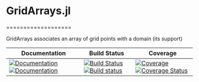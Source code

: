 # GridArrays.jl
===================

GridArrays associates an array of grid points with a domain (its support)

| **Documentation** | **Build Status** | **Coverage** |
|-------------------|------------------|--------------|
| [![Documentation](https://img.shields.io/badge/docs-stable-blue.svg)](https://JuliaApproximation.github.io/GridArrays.jl/stable)  [![Documentation](https://img.shields.io/badge/docs-dev-blue.svg)](https://JuliaApproximation.github.io/GridArrays.jl/dev) | [![Build Status](https://travis-ci.org/JuliaApproximation/GridArrays.jl.png)](https://travis-ci.org/JuliaApproximation/GridArrays.jl) [![Build status](https://ci.appveyor.com/api/projects/status/gh4ka7m9a7qekqu8?svg=true)](https://ci.appveyor.com/project/JuliaApproximation/GridArrays-jl) | [![Coverage](https://codecov.io/gh/JuliaApproximation/GridArrays.jl/branch/master/graph/badge.svg)](https://codecov.io/gh/JuliaApproximation/GridArrays.jl)  [![Coverage Status](https://coveralls.io/repos/github/JuliaApproximation/GridArrays.jl/badge.svg)](https://coveralls.io/github/JuliaApproximation/GridArrays.jl) |
